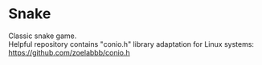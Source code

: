 # Snake
Classic snake game. <br>
Helpful repository contains "conio.h" library adaptation for Linux systems: https://github.com/zoelabbb/conio.h
